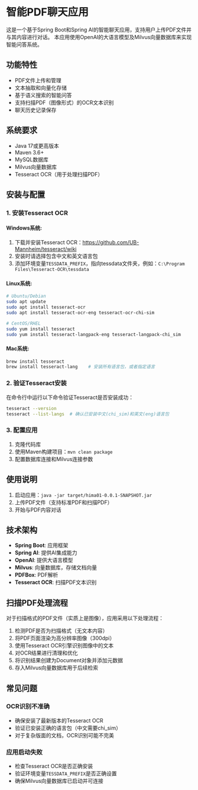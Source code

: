 # 智能PDF聊天应用

这是一个基于Spring Boot和Spring AI的智能聊天应用，支持用户上传PDF文件并与其内容进行对话。
本应用使用OpenAI的大语言模型及Milvus向量数据库来实现智能问答系统。

## 功能特性

- PDF文件上传和管理
- 文本抽取和向量化存储
- 基于语义搜索的智能问答
- 支持扫描PDF（图像形式）的OCR文本识别
- 聊天历史记录保存

## 系统要求

- Java 17或更高版本
- Maven 3.6+
- MySQL数据库
- Milvus向量数据库
- Tesseract OCR（用于处理扫描PDF）

## 安装与配置

### 1. 安装Tesseract OCR

#### Windows系统:

1. 下载并安装Tesseract OCR：https://github.com/UB-Mannheim/tesseract/wiki
2. 安装时请选择包含中文和英文语言包
3. 添加环境变量`TESSDATA_PREFIX`，指向tessdata文件夹，例如：`C:\Program Files\Tesseract-OCR\tessdata`

#### Linux系统:

```bash
# Ubuntu/Debian
sudo apt update
sudo apt install tesseract-ocr
sudo apt install tesseract-ocr-eng tesseract-ocr-chi-sim

# CentOS/RHEL
sudo yum install tesseract
sudo yum install tesseract-langpack-eng tesseract-langpack-chi_sim
```

#### Mac系统:

```bash
brew install tesseract
brew install tesseract-lang    # 安装所有语言包，或者指定语言
```

### 2. 验证Tesseract安装

在命令行中运行以下命令验证Tesseract是否安装成功：

```bash
tesseract --version
tesseract --list-langs  # 确认已安装中文(chi_sim)和英文(eng)语言包
```

### 3. 配置应用

1. 克隆代码库
2. 使用Maven构建项目：`mvn clean package`
3. 配置数据库连接和Milvus连接参数

## 使用说明

1. 启动应用：`java -jar target/hima01-0.0.1-SNAPSHOT.jar`
2. 上传PDF文件（支持标准PDF和扫描PDF）
3. 开始与PDF内容对话

## 技术架构

- **Spring Boot**: 应用框架
- **Spring AI**: 提供AI集成能力
- **OpenAI**: 提供大语言模型
- **Milvus**: 向量数据库，存储文档向量
- **PDFBox**: PDF解析
- **Tesseract OCR**: 扫描PDF文本识别

## 扫描PDF处理流程

对于扫描格式的PDF文件（实质上是图像），应用采用以下处理流程：

1. 检测PDF是否为扫描格式（无文本内容）
2. 将PDF页面渲染为高分辨率图像（300dpi）
3. 使用Tesseract OCR引擎识别图像中的文本
4. 对OCR结果进行清理和优化
5. 将识别结果创建为Document对象并添加元数据
6. 存入Milvus向量数据库用于后续检索

## 常见问题

### OCR识别不准确
- 确保安装了最新版本的Tesseract OCR
- 验证已安装正确的语言包（中文需要chi_sim）
- 对于复杂版面的文档，OCR识别可能不完美

### 应用启动失败
- 检查Tesseract OCR是否正确安装
- 验证环境变量`TESSDATA_PREFIX`是否正确设置
- 确保Milvus向量数据库已启动并可连接 